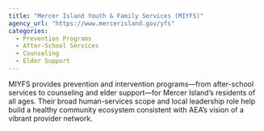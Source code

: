 ```yaml
---
title: "Mercer Island Youth & Family Services (MIYFS)"
agency_url: "https://www.mercerisland.gov/yfs"
categories:
  - Prevention Programs
  - After-School Services
  - Counseling
  - Elder Support
---
```

MIYFS provides prevention and intervention programs—from after-school services to counseling and elder support—for Mercer Island’s residents of all ages. Their broad human-services scope and local leadership role help build a healthy community ecosystem consistent with AEA’s vision of a vibrant provider network.
